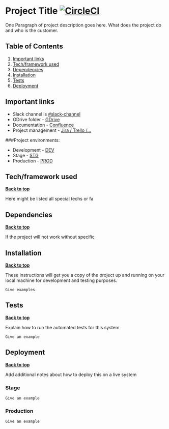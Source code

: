 # Project Title [![CircleCI](https://circleci.com/gh/:owner/:repo.png?circle-token=:circle-token)](https://circleci.com/gh/enrian/)

One Paragraph of project description goes here. What does the project do and who is the customer. 
 

## Table of Contents
1. [Important links](#Important-links)
1. [Tech/framework used](#Tech/framework-used)
1. [Dependencies](#Dependencies)
1. [Installation](#Installation)
1. [Tests](#Tests)
1. [Deployment](#Deployment)

## Important links 
* Slack channel is [#slack-channel](https://enrian.slack.com/channels/:slack-channel)
* GDrive folder - [GDrive]()
* Documentation - [Confluence]()
* Project management - [Jira / Trello /...]()

###Project environments: 
* Development - [DEV]()
* Stage - [STG]()
* Production - [PROD]()

## Tech/framework used
**[Back to top](#table-of-contents)**

Here might be listed all special techs or fa

## Dependencies
**[Back to top](#table-of-contents)**

If the project will not work without specific 

## Installation
**[Back to top](#table-of-contents)**

These instructions will get you a copy of the project up and running on your local machine for development and testing purposes.

```
Give examples
```

## Tests
**[Back to top](#table-of-contents)**

Explain how to run the automated tests for this system

```
Give an example
```

## Deployment
**[Back to top](#table-of-contents)**

Add additional notes about how to deploy this on a live system

### Stage 

```
Give an example
```

### Production 

```
Give an example
```

<!--- Add API section? -->